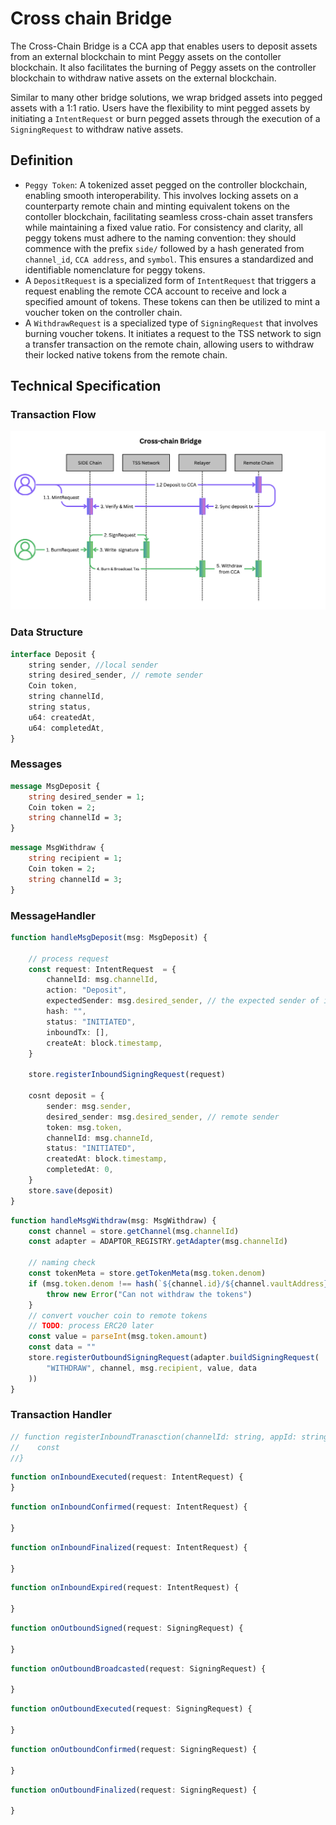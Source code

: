 # Cross chain Bridge

The Cross-Chain Bridge is a CCA app that enables users to deposit assets from an external blockchain to mint Peggy assets on the contoller blockchain. It also facilitates the burning of Peggy assets on the controller blockchain to withdraw native assets on the external blockchain.

Similar to many other bridge solutions, we wrap bridged assets into pegged assets with a 1:1 ratio. Users have the flexibility to mint pegged assets by initiating a `IntentRequest` or burn pegged assets through the execution of a `SigningRequest` to withdraw native assets.

## Definition

 - `Peggy Token`: A tokenized asset pegged on the controller blockchain, enabling smooth interoperability. This involves locking assets on a counterparty remote chain and minting equivalent tokens on the contoller blockchain, facilitating seamless cross-chain asset transfers while maintaining a fixed value ratio. For consistency and clarity, all peggy tokens must adhere to the naming convention: they should commence with the prefix `side/` followed by a hash generated from `channel_id`, `CCA address`, and `symbol`. This ensures a standardized and identifiable nomenclature for peggy tokens.
 - A `DepositRequest` is a specialized form of `IntentRequest` that triggers a request enabling the remote CCA account to receive and lock a specified amount of tokens. These tokens can then be utilized to mint a voucher token on the controller chain.
 - A `WithdrawRequest` is a specialized type of `SigningRequest` that involves burning voucher tokens. It initiates a request to the TSS network to sign a transfer transaction on the remote chain, allowing users to withdraw their locked native tokens from the remote chain.

## Technical Specification
### Transaction Flow
![flow](./bridge_workflow.png)

### Data Structure

```ts
interface Deposit {
    string sender, //local sender
    string desired_sender, // remote sender
    Coin token,
    string channelId,
    string status,
    u64: createdAt,
    u64: completedAt,
}
```

### Messages
```proto
message MsgDeposit {
    string desired_sender = 1;
    Coin token = 2;
    string channelId = 3;
}
```
```proto
message MsgWithdraw {
    string recipient = 1;
    Coin token = 2;
    string channelId = 3;
}
```
### MessageHandler

```ts
function handleMsgDeposit(msg: MsgDeposit) {

    // process request
    const request: IntentRequest  = {
        channelId: msg.channelId,
        action: "Deposit",
        expectedSender: msg.desired_sender, // the expected sender of inboundTx on counterparty chain
        hash: "",
        status: "INITIATED",
        inboundTx: [],
        createAt: block.timestamp,
    }

    store.registerInboundSigningRequest(request)

    cosnt deposit = {
        sender: msg.sender,
        desired_sender: msg.desired_sender, // remote sender
        token: msg.token,
        channelId: msg.channeId,
        status: "INITIATED",
        createdAt: block.timestamp,
        completedAt: 0,
    }
    store.save(deposit)
}
```

```ts
function handleMsgWithdraw(msg: MsgWithdraw) {
    const channel = store.getChannel(msg.channelId)
    const adapter = ADAPTOR_REGISTRY.getAdapter(msg.channelId)

    // naming check
    const tokenMeta = store.getTokenMeta(msg.token.denom)
    if (msg.token.denom !== hash(`${channel.id}/${channel.vaultAddress}/${tokenMeta.denom}`)) {
        throw new Error("Can not withdraw the tokens")
    }
    // convert voucher coin to remote tokens
    // TODO: process ERC20 later
    const value = parseInt(msg.token.amount)
    const data = ""
    store.registerOutboundSigningRequest(adapter.buildSigningRequest(
        "WITHDRAW", channel, msg.recipient, value, data
    ))
}
```

### Transaction Handler

```ts
// function registerInboundTranasction(channelId: string, appId: string, tx: byte[]) {
//    const
//}
```
```ts
function onInboundExecuted(request: IntentRequest) {
}
```
```ts
function onInboundConfirmed(request: IntentRequest) {

}
```
```ts
function onInboundFinalized(request: IntentRequest) {

}
```
```ts
function onInboundExpired(request: IntentRequest) {

}
```

```ts
function onOutboundSigned(request: SigningRequest) {

}
```
```ts
function onOutboundBroadcasted(request: SigningRequest) {

}
```
```ts
function onOutboundExecuted(request: SigningRequest) {

}
```
```ts
function onOutboundConfirmed(request: SigningRequest) {

}
```
```ts
function onOutboundFinalized(request: SigningRequest) {

}
```

